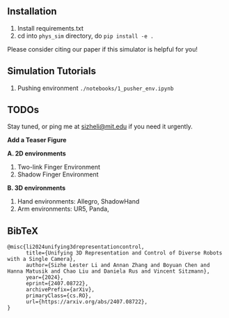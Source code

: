 ## Installation
1. Install requirements.txt
2. cd into `phys_sim` directory, do `pip install -e .`

Please consider citing our paper if this simulator is helpful for you!

## Simulation Tutorials
1. Pushing environment `./notebooks/1_pusher_env.ipynb`

## TODOs 

Stay tuned, or ping me at sizheli@mit.edu if you need it urgently.

**Add a Teaser Figure**

**A. 2D environments**
1. Two-link Finger Environment
2. Shadow Finger Environment

**B. 3D environments**
1. Hand environments: Allegro, ShadowHand
2. Arm environments: UR5, Panda, 



## BibTeX
```
@misc{li2024unifying3drepresentationcontrol,
      title={Unifying 3D Representation and Control of Diverse Robots with a Single Camera}, 
      author={Sizhe Lester Li and Annan Zhang and Boyuan Chen and Hanna Matusik and Chao Liu and Daniela Rus and Vincent Sitzmann},
      year={2024},
      eprint={2407.08722},
      archivePrefix={arXiv},
      primaryClass={cs.RO},
      url={https://arxiv.org/abs/2407.08722}, 
}
```
